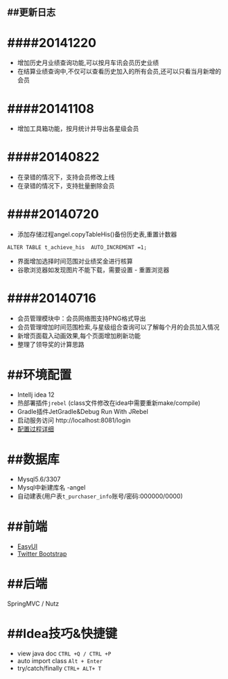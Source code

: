 
##更新日志
----------

####20141220
============
* 增加历史月业绩查询功能,可以按月车讯会员历史业绩
* 在结算业绩查询中,不仅可以查看历史加入的所有会员,还可以只看当月新增的会员

####20141108
============
* 增加工具箱功能，按月统计并导出各星级会员
    
####20140822
============
* 在录错的情况下，支持会员修改上线
* 在录错的情况下，支持批量删除会员

####20140720
============
* 添加存储过程angel.copyTableHis()备份历史表,重置计数器
```
ALTER TABLE t_achieve_his  AUTO_INCREMENT =1;
```
* 界面增加选择时间范围对业绩奖金进行核算
* 谷歌浏览器如发现图片不能下载，需要设置 - 重置浏览器

####20140716
============
* 会员管理模块中：会员网络图支持PNG格式导出
* 会员管理增加时间范围检索,与星级组合查询可以了解每个月的会员加入情况
* 新增页面载入动画效果,每个页面增加刷新功能
* 整理了领导奖的计算思路

##环境配置
==========
* Intellj idea 12
* 热部署插件`jrebel` (class文件修改在idea中需要重新make/compile)
* Gradle插件JetGradle&Debug Run With JRebel
* 启动服务访问 http://localhost:8081/login
* [配置过程详细](http://blog.csdn.net/hf_xiaoyou/article/details/26093267)

##数据库
========
* Mysql5.6/3307
* Mysql中新建库名 -angel
* 自动建表(用户表`t_purchaser_info`账号/密码:000000/0000)

##前端
======
* [EasyUI](http://www.jeasyui.com/)
* [Twitter Bootstrap](http://getbootstrap.com/css/)

##后端
======
SpringMVC / Nutz

##Idea技巧&快捷键
=================
* view java doc `CTRL +Q / CTRL +P`
* auto import class `Alt + Enter`
* try/catch/finally `CTRL+ ALT+ T`

